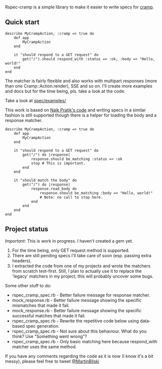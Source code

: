 Rspec-cramp is a simple library to make it easier to write specs for [cramp](http://cramp.in).

Quick start
-----------

	describe MyCrampAction, :cramp => true do
		def app
			MyCrampAction
		end
		
		it "should respond to a GET request" do
			get("/").should respond_with :status => :ok, :body => "Hello, world!"
		end
	end
	
The matcher is fairly flexible and also works with multipart responses (more than one Cramp::Action.render), SSE and so on. I'll create more examples and docs but for the time being, pls. take a look at the code.

Take a look at [spec/examples/](https://github.com/bilus/rspec-cramp/tree/master/spec/examples)

This work is based on [Naik Pratik's code](https://github.com/lifo/cramp/blob/master/lib/cramp/test_case.rb) and writing specs in a similar fashion is still supported though there is a helper for loading the body and a response matcher.

	describe MyCrampAction, :cramp => true do
		def app
			MyCrampAction
		end
	
		it "should respond to a GET request" do
			get("/") do |response|
				response.should be_matching :status => :ok
				stop # This is important.
			end
		end
		
		it "should match the body" do
			get("/") do |response|
				response.read_body do
					response.should be_matching :body => "Hello, world!"
					# Note: no call to stop here.
				end
			end
		end
	end
 

Project status
--------------	

*Important:* This is work in progress. I haven't created a gem yet. 

1. For the time being, only GET request method is supported.
2. There are still pending specs I'll take care of soon (esp. passing extra headers).
3. I extracted the code from one of my projects and wrote the matchers from scratch test-first. Still, I plan to actually use it to replace the 'legacy' matchers in my project; this will probably uncover some bugs.

Some other stuff to do:

- rspec_cramp_spec.rb - Better failure message for response matcher.
- mock_response.rb - Better failure message showing the specific mismatches that made it fail.
- mock_response.rb - Better failure message showing the specific successful matches that made it fail.
- rspec_cramp_spec.rb - Rewrite the repetitive code below using data-based spec generation.
- rspec_cramp_spec.rb - Not sure about this behaviour. What do you think? Use "Something went wrong"?
- rspec_cramp_spec.rb - Only basic matching here because respond_with matcher uses the same method.

If you have any comments regarding the code as it is now (I know it's a bit messy), please feel free to tweet [@MartinBilski](http://twitter.com/#!/MartinBilski)